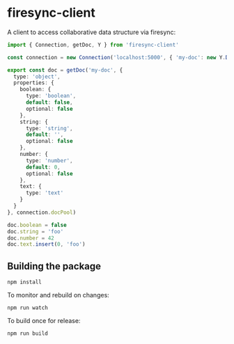 # firesync-client

A client to access collaborative data structure via firesync:

```ts
import { Connection, getDoc, Y } from 'firesync-client'

const connection = new Connection('localhost:5000', { 'my-doc': new Y.Doc() })

export const doc = getDoc('my-doc', {
  type: 'object',
  properties: {
    boolean: {
      type: 'boolean',
      default: false,
      optional: false
    },
    string: {
      type: 'string',
      default: '',
      optional: false
    },
    number: {
      type: 'number',
      default: 0,
      optional: false
    },
    text: {
      type: 'text'
    }
  }
}, connection.docPool)

doc.boolean = false
doc.string = 'foo'
doc.number = 42
doc.text.insert(0, 'foo')
```

## Building the package

```
npm install
```

To monitor and rebuild on changes:

```
npm run watch
```

To build once for release:

```
npm run build
```

